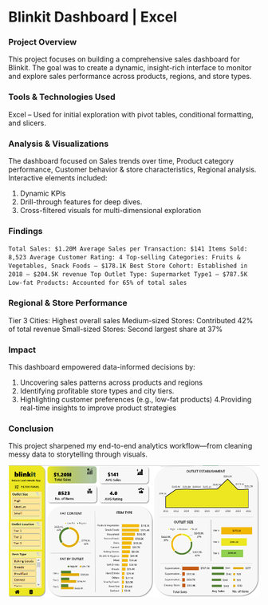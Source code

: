 # Blinkit Dashboard | Excel

### Project Overview
This project focuses on building a comprehensive sales dashboard for Blinkit. The goal was to create a dynamic, insight-rich interface to monitor and explore sales performance across products, regions, and store types.

### Tools & Technologies Used
Excel – Used for initial exploration with pivot tables, conditional formatting, and slicers. 

### Analysis & Visualizations
The dashboard focused on Sales trends over time, Product category performance, Customer behavior & store characteristics, Regional analysis.
Interactive elements included:
1. Dynamic KPIs
2. Drill-through features for deep dives.
3. Cross-filtered visuals for multi-dimensional exploration

### Findings
``
Total Sales: $1.20M
Average Sales per Transaction: $141
Items Sold: 8,523
Average Customer Rating: 4
Top-selling Categories: Fruits & Vegetables, Snack Foods – $178.1K
Best Store Cohort: Established in 2018 – $204.5K revenue
Top Outlet Type: Supermarket Type1 – $787.5K
Low-fat Products: Accounted for 65% of total sales
``

### Regional & Store Performance
Tier 3 Cities: Highest overall sales
Medium-sized Stores: Contributed 42% of total revenue
Small-sized Stores: Second largest share at 37%

### Impact
This dashboard empowered data-informed decisions by:

1. Uncovering sales patterns across products and regions
2. Identifying profitable store types and city tiers.
2. Highlighting customer preferences (e.g., low-fat products)
4.Providing real-time insights to improve product strategies

### Conclusion
This project sharpened my end-to-end analytics workflow—from cleaning messy data to storytelling through visuals. 


 ![Dashboard Preview](https://github.com/ujjwalofficial092/blinkitdashboard/blob/main/Dashboard%20Image.png)
